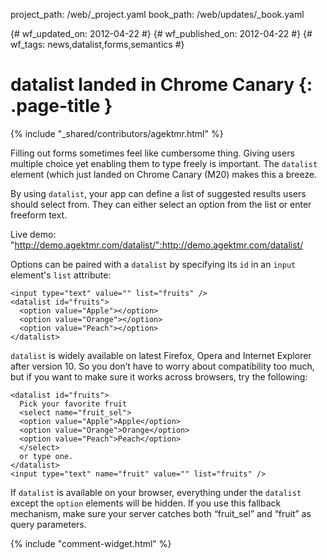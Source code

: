 project_path: /web/_project.yaml
book_path: /web/updates/_book.yaml

{# wf_updated_on: 2012-04-22 #}
{# wf_published_on: 2012-04-22 #}
{# wf_tags: news,datalist,forms,semantics #}

# datalist landed in Chrome Canary {: .page-title }

{% include "_shared/contributors/agektmr.html" %}


Filling out forms sometimes feel like cumbersome thing. Giving users multiple choice yet enabling them to type freely is important. The `datalist` element (which just landed on Chrome Canary (M20) makes this a breeze.

By using `datalist`, your app can define a list of suggested results users should select from. They can either select an option from the list or enter freeform text.

Live demo:
"http://demo.agektmr.com/datalist/":http://demo.agektmr.com/datalist/

Options can be paired with a `datalist` by specifying its `id` in an `input` element's `list` attribute:


    <input type="text" value="" list="fruits" />
    <datalist id="fruits">
      <option value="Apple"></option>
      <option value="Orange"></option>
      <option value="Peach"></option>
    </datalist>
    

`datalist` is widely available on latest Firefox, Opera and Internet Explorer after version 10. So you don’t have to worry about compatibility too much, but if you want to make sure it works across browsers, try the following:


    <datalist id="fruits">
      Pick your favorite fruit
      <select name="fruit_sel">
      <option value="Apple">Apple</option>
      <option value="Orange">Orange</option>
      <option value="Peach">Peach</option>
      </select>
      or type one.
    </datalist>
    <input type="text" name="fruit" value="" list="fruits" />
    

If `datalist` is available on your browser, everything under the `datalist` except the `option` elements will be hidden. If you use this fallback mechanism, make sure your server catches both “fruit_sel” and “fruit” as query parameters.


{% include "comment-widget.html" %}
